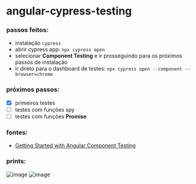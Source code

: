 # angular-cypress-testing

### passos feitos:

- instalação `cypress`
- abrir cypress app: `npx cypress open`
- selecionar <b>Component Testing</b> e ir prosseguindo para os próximos passos de instalação
- ir direto para o dashboard de testes: `npx cypress open --component --browser=chrome`

### próximos passos:

- [x] primeiros testes
- [ ] testes com funções spy
- [ ] testes com funções <b>Promise</b>

### fontes:

- [Getting Started with Angular Component Testing](https://www.youtube.com/watch?v=weWTHGWe6uU)

### prints:
![image](https://github.com/savio777/angular-cypress-testing/assets/35678887/bbf29b68-dfd8-4630-b9a6-377a0dbd34a4)
![image](https://github.com/savio777/angular-cypress-testing/assets/35678887/fa6dfd36-8c1d-45d3-9074-ed3030fdf17e)
